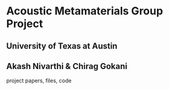 # Acoustic Metamaterials Group Project
## University of Texas at Austin
## Akash Nivarthi & Chirag Gokani

project papers, files, code
